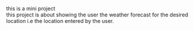 this is a mini project 
<br> 
this project is about showing the user the weather forecast for the desired location i.e the location entered by the user.
